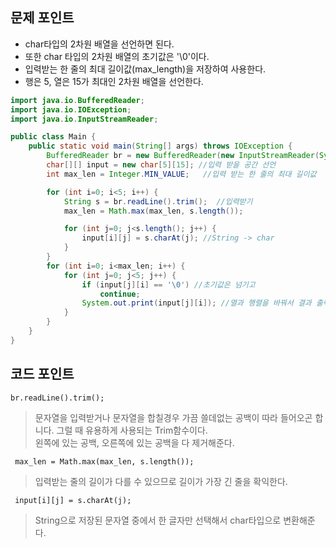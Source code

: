 ## 문제 포인트
+ char타입의 2차원 배열을 선언하면 된다.
+ 또한 char 타입의 2차원 배열의 초기값은 '\0'이다.
+ 입력받는 한 줄의 최대 길이값(max_length)을 저장하여 사용한다.
+ 행은 5, 열은 15가 최대인 2차원 배열을 선언한다.

```java
import java.io.BufferedReader;
import java.io.IOException;
import java.io.InputStreamReader;

public class Main {
    public static void main(String[] args) throws IOException {
        BufferedReader br = new BufferedReader(new InputStreamReader(System.in));
        char[][] input = new char[5][15]; //입력 받을 공간 선언
        int max_len = Integer.MIN_VALUE;   //입력 받는 한 줄의 최대 길이값

        for (int i=0; i<5; i++) {
            String s = br.readLine().trim();  //입력받기
            max_len = Math.max(max_len, s.length());

            for (int j=0; j<s.length(); j++) { 
                input[i][j] = s.charAt(j); //String -> char 
            }
        }
        for (int i=0; i<max_len; i++) {
            for (int j=0; j<5; j++) {
                if (input[j][i] == '\0') //초기값은 넘기고
                    continue;
                System.out.print(input[j][i]); //열과 행렬을 바꿔서 결과 출력한다.
            }
        }
    }
}
```

## 코드 포인트
`br.readLine().trim(); `
> 문자열을 입력받거나 문자열을 합칠경우 가끔 쓸데없는 공백이 따라 들어오곤 합니다. 그럴 때 유용하게 사용되는 Trim함수이다. <br>
> 왼쪽에 있는 공백, 오른쪽에 있는 공백을 다 제거해준다. <br>

` max_len = Math.max(max_len, s.length());`
>입력받는 줄의 길이가 다를 수 있으므로 길이가 가장 긴 줄을 확익한다.<br>

` input[i][j] = s.charAt(j);`
> String으로 저장된 문자열 중에서 한 글자만 선택해서 char타입으로 변환해준다.
